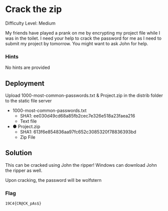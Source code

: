 
# Crack the zip

Difficulty Level: Medium

My friends have played a prank on me by encrypting my project file while I was in the toilet. I need your help to crack the password for me as I need to submit my project by tomorrow. You might want to ask John for help.

### Hints

No hints are provided



## Deployment

Upload 1000-most-common-passwords.txt & Project.zip in the distrib folder to the static file server

- 1000-most-common-passwords.txt
    - SHA1: ee030d49cd68a85fb2cec7e326e518a23faea216
    - Text file
- ●	Project.zip
    - SHA1: 613f6e854836aa97fc652c3085320f78836393bd
    - Zip File

## Solution

This can be cracked using John the ripper! Windows can download John the ripper as well.

Upon cracking, the password will be wolfstern



### Flag
`19C4{CR@CK_pAs$}`
